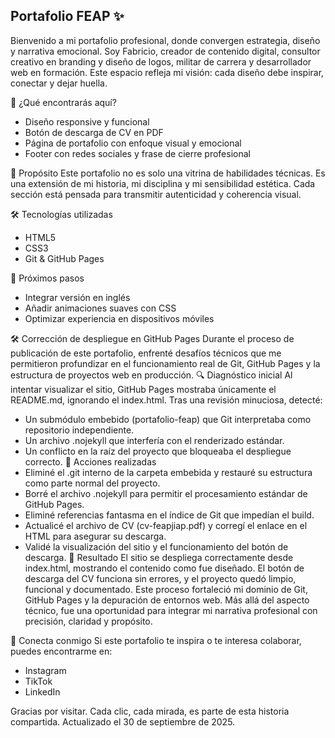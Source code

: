 ## Portafolio FEAP ✨

Bienvenido a mi portafolio profesional, donde convergen estrategia, diseño y narrativa emocional.
Soy Fabricio, creador de contenido digital, consultor creativo en branding y diseño de logos, militar de carrera y desarrollador web en formación. Este espacio refleja mi visión: cada diseño debe inspirar, conectar y dejar huella.

🚀 ¿Qué encontrarás aquí?
- Diseño responsive y funcional
- Botón de descarga de CV en PDF
- Página de portafolio con enfoque visual y emocional
- Footer con redes sociales y frase de cierre profesional

🎯 Propósito
Este portafolio no es solo una vitrina de habilidades técnicas. Es una extensión de mi historia, mi disciplina y mi sensibilidad estética. Cada sección está pensada para transmitir autenticidad y coherencia visual.

🛠 Tecnologías utilizadas
- HTML5
- CSS3
- Git & GitHub Pages

📌 Próximos pasos
- Integrar versión en inglés
- Añadir animaciones suaves con CSS
- Optimizar experiencia en dispositivos móviles

🛠️ Corrección de despliegue en GitHub Pages
Durante el proceso de publicación de este portafolio, enfrenté desafíos técnicos que me permitieron profundizar en el funcionamiento real de Git, GitHub Pages y la estructura de proyectos web en producción.
🔍 Diagnóstico inicial
Al intentar visualizar el sitio, GitHub Pages mostraba únicamente el README.md, ignorando el index.html. Tras una revisión minuciosa, detecté:
- Un submódulo embebido (portafolio-feap) que Git interpretaba como repositorio independiente.
- Un archivo .nojekyll que interfería con el renderizado estándar.
- Un conflicto en la raíz del proyecto que bloqueaba el despliegue correcto.
🔧 Acciones realizadas
- Eliminé el .git interno de la carpeta embebida y restauré su estructura como parte normal del proyecto.
- Borré el archivo .nojekyll para permitir el procesamiento estándar de GitHub Pages.
- Eliminé referencias fantasma en el índice de Git que impedían el build.
- Actualicé el archivo de CV (cv-feapjiap.pdf) y corregí el enlace en el HTML para asegurar su descarga.
- Validé la visualización del sitio y el funcionamiento del botón de descarga.
🎯 Resultado
El sitio se despliega correctamente desde index.html, mostrando el contenido como fue diseñado. El botón de descarga del CV funciona sin errores, y el proyecto quedó limpio, funcional y documentado.
Este proceso fortaleció mi dominio de Git, GitHub Pages y la depuración de entornos web. Más allá del aspecto técnico, fue una oportunidad para integrar mi narrativa profesional con precisión, claridad y propósito.

💬 Conecta conmigo
Si este portafolio te inspira o te interesa colaborar, puedes encontrarme en:
- Instagram
- TikTok
- LinkedIn

Gracias por visitar. Cada clic, cada mirada, es parte de esta historia compartida.
Actualizado el 30 de septiembre de 2025.